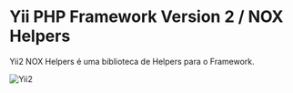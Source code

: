 Yii PHP Framework Version 2 / NOX Helpers
===================================================

Yii2 NOX Helpers é uma biblioteca de Helpers para o Framework.

![Yii2](https://img.shields.io/badge/Powered_by-Yii_Framework-green.svg?style=flat)
